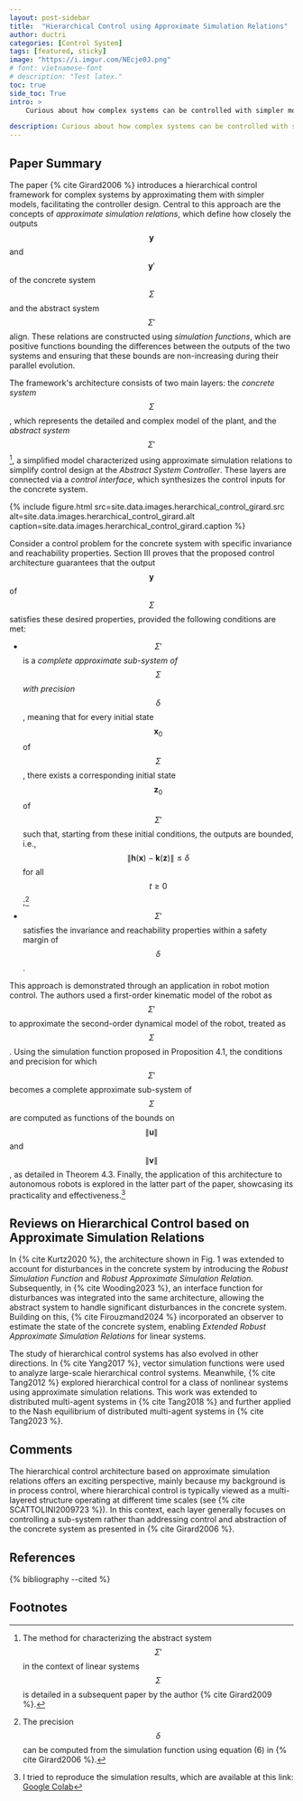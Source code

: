 ```yaml
---
layout: post-sidebar
title:  "Hierarchical Control using Approximate Simulation Relations"
author: ductri
categories: [Control System]
tags: [featured, sticky]
image: "https://i.imgur.com/NEcje0J.png"
# font: vietnamese-font
# description: "Test latex."
toc: true
side_toc: True
intro: >
    Curious about how complex systems can be controlled with simpler models? In this post, I will introduce you an interesting approach called hierarchical control using approximate simulation relations. You'll find a clear, easy-to-follow summary of Girard’s 2006 paper, along with insights into how the method works, how it’s evolved in recent research, and where it’s being applied today—from robot motion control to multi-agent systems. Plus, I’ve included my own implementation code so you can try it out for yourself!

description: Curious about how complex systems can be controlled with simpler models? In this post, I unpack an elegant approach called hierarchical control using approximate simulation relations.
---
```


## Paper Summary

The paper {% cite Girard2006 %} introduces a hierarchical control framework for complex systems by approximating them with simpler models, facilitating the controller design. Central to this approach are the concepts of *approximate simulation relations*, which define how closely the outputs $$\mathbf{y}$$ and $$\mathbf{y}'$$ of the concrete system $$\Sigma$$ and the abstract system $$\Sigma'$$ align. These relations are constructed using *simulation functions*, which are positive functions bounding the differences between the outputs of the two systems and ensuring that these bounds are non-increasing during their parallel evolution.

The framework's architecture consists of two main layers: the *concrete system* $$\Sigma$$, which represents the detailed and complex model of the plant, and the *abstract system* $$\Sigma'$$[^1], a simplified model characterized using approximate simulation relations to simplify control design at the *Abstract System Controller*. These layers are connected via a *control interface*, which synthesizes the control inputs for the concrete system.

{% include figure.html
    src=site.data.images.herarchical_control_girard.src
    alt=site.data.images.herarchical_control_girard.alt
    caption=site.data.images.herarchical_control_girard.caption
%}


Consider a control problem for the concrete system with specific invariance and reachability properties. Section III proves that the proposed control architecture guarantees that the output $$\mathbf{y}$$ of $$\Sigma$$ satisfies these desired properties, provided the following conditions are met:

- $$\Sigma'$$ is a *complete approximate sub-system of* $$\Sigma$$ *with precision* $$\delta$$, meaning that for every initial state $$\mathbf{x}_0$$ of $$\Sigma$$, there exists a corresponding initial state $$\mathbf{z}_0$$ of $$\Sigma'$$ such that, starting from these initial conditions, the outputs are bounded, i.e., $$\|\mathbf{h}(\mathbf{x}) - \mathbf{k}(\mathbf{z})\| \leq \delta$$ for all $$t \geq 0$$;[^3]
- $$\Sigma'$$ satisfies the invariance and reachability properties within a safety margin of $$\delta$$.


This approach is demonstrated through an application in robot motion control. The authors used a first-order kinematic model of the robot as $$\Sigma'$$ to approximate the second-order dynamical model of the robot, treated as $$\Sigma$$. Using the simulation function proposed in Proposition 4.1, the conditions and precision for which $$\Sigma'$$ becomes a complete approximate sub-system of $$\Sigma$$ are computed as functions of the bounds on $$\|\mathbf{u}\|$$ and $$\|\mathbf{v}\|$$, as detailed in Theorem 4.3. Finally, the application of this architecture to autonomous robots is explored in the latter part of the paper, showcasing its practicality and effectiveness.[^4]


## Reviews on Hierarchical Control based on Approximate Simulation Relations

In {% cite Kurtz2020 %}, the architecture shown in Fig. 1 was extended to account for disturbances in the concrete system by introducing the *Robust Simulation Function* and *Robust Approximate Simulation Relation*. Subsequently, in {% cite Wooding2023 %}, an interface function for disturbances was integrated into the same architecture, allowing the abstract system to handle significant disturbances in the concrete system. Building on this, {% cite Firouzmand2024 %} incorporated an observer to estimate the state of the concrete system, enabling *Extended Robust Approximate Simulation Relations* for linear systems.

The study of hierarchical control systems has also evolved in other directions. In {% cite Yang2017 %}, vector simulation functions were used to analyze large-scale hierarchical control systems. Meanwhile, {% cite Tang2012 %} explored hierarchical control for a class of nonlinear systems using approximate simulation relations. This work was extended to distributed multi-agent systems in {% cite Tang2018 %} and further applied to the Nash equilibrium of distributed multi-agent systems in {% cite Tang2023 %}.

## Comments

The hierarchical control architecture based on approximate simulation relations offers an exciting perspective, mainly because my background is in process control, where hierarchical control is typically viewed as a multi-layered structure operating at different time scales (see {% cite SCATTOLINI2009723 %}). In this context, each layer generally focuses on controlling a sub-system rather than addressing control and abstraction of the concrete system as presented in {% cite Girard2006 %}.

## References

{% bibliography --cited %}

## Footnotes

[^1]: The method for characterizing the abstract system $$\Sigma'$$ in the context of linear systems $$\Sigma$$ is detailed in a subsequent paper by the author {% cite Girard2009 %}.

[^2]: I added the *Abstract System Controller* to clarify the control mechanism: we also need to design the controller for the abstract system.
[^3]: The precision $$\delta$$ can be computed from the simulation function using equation (6) in {% cite Girard2006 %}.
[^4]: I tried to reproduce the simulation results, which are available at this link: [Google Colab](https://colab.research.google.com/drive/16XZ5cDuYZwOKxt4M3upsC4mEnaYfyiv6?usp=sharing)